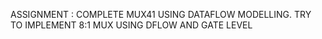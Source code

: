 ASSIGNMENT : COMPLETE MUX41 USING DATAFLOW MODELLING.
TRY TO IMPLEMENT 8:1 MUX USING DFLOW AND GATE LEVEL
